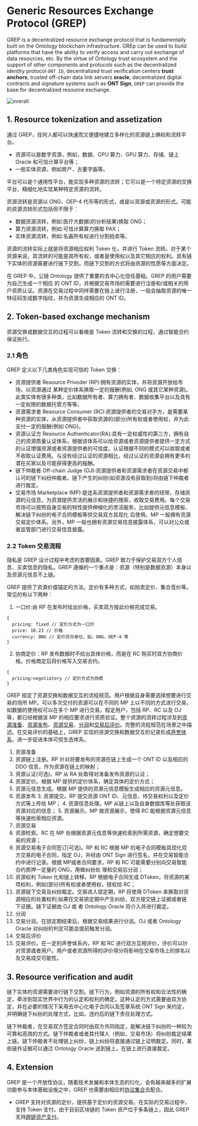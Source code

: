 # Generic Resources Exchange Protocol (GREP)

GREP is a decentralized resource exchange protocol that is fundamentally built on the Ontology blockchain infrastructure. GREp can be used to build platforms that have the ability to verify access and carry out exchange of data resources, etc. By the virtue of Ontology trust ecosystem and the support of other components and protocols such as the decentralized identity protocol `ONT ID`, decentralized trust verification centers **trust anchors**, trusted off-chain data link servers **oracle**, decentralized digital contracts and signature systems such as **ONT Sign**, `GREP` can provide the base for decentralized resource exchange.

![overall](../res/overall.png)

## 1. Resource tokenization and assetization

通过 GREP，任何人都可以快速而又便捷地建立多样化的资源链上确权和流转平台。

- 资源可以是数字资源，例如，数据、CPU 算力、GPU 算力、存储、链上 Oracle 和可信计算平台等；
- 一些实体资源，例如房产、古董字画等。

平台可以是个通用性平台，能实现多种资源的流转；它可以是一个特定资源的交换平台，精细化地实现某种特定资源的流转。

资源流转是资源以 ONG、OEP-4 代币等的形式，或是以资源或资源的形式。可能的资源流转形式包括但不限于：

- 数据资源流转，例如:医疗大数据(的分析结果)换取 ONG；
- 算力资源流转，例如:可信计算算力换取 PAX；
- 实体资源流转，例如:名画所有权进行分割拍卖等。

资源的流转实际上就是将资源相应权利 Token 化，并进行 Token 流转。对于某个资源来说，其流转的可能是其所有权，或者是使用权以及其它相应的权利。具有链下实体的资源需要进行链下交割，而链下交割的方式将由资源的性质等方面决定。

在 GREP 中，公链 Ontology 提供了重要的去中心化信任基础。GREP 的用户需要为自己生成一个相应 的 ONT ID，并根据交易市场的需要进行注册和/或相关的用户资质认证。资源在交易过程中同样需要在链上进行注册，一般会抽取资源的唯一特征码生成数字指纹，并为资源生成相应的 ONT ID。

## 2. Token-based exchange mechanism

资源交换或数据交互的过程可以看做是 Token 流转和交换的过程，通过智能合约保证执行。 

### 2.1 角色

GREP 定义以下几类角色实现可信的 Token 交换：

- 资源提供者 Resource Privoder (RP):拥有资源的实体，并将资源开放给市场，以资源通过 某种定价体系换取一定的报酬(例如, ONG 或其它某种资源)。此类实体有很多种类，比如数据所有者、算力拥有者、数据收集平台以及具有一定权限的数据托管方等等。
- 资源需求者 Resource Consumer (RC):资源提供者的交易对手方，是需要某种资源的实体，从资源提供者中获取资源的(部分)所有权或者使用权，并为此支付一定的报酬(例如 ONG)。
- 资源认证方 Resource Authenticator(RA):具有一定权威性的第三方，拥有自己的资源质量认证体系，根据该体系可以给资源或者资源提供者提供一定方式的认证增强资源或者资源提供者的可信度。认证根据不同的模式可以收取或者不收取认证费用。与没有经过认证的资源相比，经过认证的资源会拥有更多的潜在买家以及可能获得更高的报酬。
- 链下仲裁者 Off-chain Judge (OJ):资源提供者和资源需求者在资源交易中都认可的链下纠纷仲裁者。链下产生的纠纷(如资源没有获取到)将由链下仲裁者进行裁定。
- 交易市场 Marketplace (MP):是连系资源提供者和资源需求者的纽带，存储资源的元信息，为资源提供灵活的展示和快捷的搜索，收取交易费用。每个交易市场可以按照自身交易的特性提供伸缩化的灵活服务，比如提供元信息模板、解决链下纠纷的电子合同模板等供交易双方具现化 后使用。MP 一般拥有资源交易定价体系。另外，MP 一般也拥有资源交易信息披露体系，可以对公众或者监管部门进行交易信息披露。

### 2.2 Token 交易流程

隐私是 GREP 设计过程中考虑的首要因素。GREP 致力于保护交易双方个人信息、买卖信息的隐私。GREP 遵循的一个重点是：资源（特别是数据资源）本身以及资源元信息不上链。

GREP 提供了资源价值锚定的方法。定价有多种方式，如拍卖定价、集合竞价等。常见的有以下两种：

1. 一口价:由 RP 在发布时给出价格，买卖双方按此价格完成交易。 
```
{
  pricing: fixed // 定价方式为一口价
  price: 10.23 // 价格
  currency: ONG // 定价货币单位，如，ONG、OEP-4 等
} 
```
2. 协商定价：RP 发布数据时不给出具体价格，而是在 RC 购买时双方协商价格。价格商定后将价格写入交易合约。
```
{
  pricing:negotiatory // 定价方式为协商
}
```

GREP 规定了资源交换和数据交互的流程规范。用户根据自身需要选择想要进行交易的场所 MP。可以多次交付的资源可以在不同的 MP 上以不同的方式进行交易，如数据的使用权可以在多个 MP 进行交易。假定用户，包括 RP、RC 以及 OJ 等，都已经根据该 MP 的相应要求进行资质验证。整个资源的流转过程涉及到[资源准备](../../business/scenarios/resource-preparation.md)、[资源发布](../../business/scenarios/resource-publish.md)、[资源交易](../../business/scenarios/resource-transaction.md)、[分润](../../business/scenarios/resource-incentive-share.md)和[交易后评价](../../business/scenarios/tx-evaluation.md)。完整的流程规范在场景之中描述。在交易评价的基础上，GREP 实现的资源交换和数据交互的记录形成[声誉体系](../resource-audit/reputation-score.md)，进一步促进本体可信生态体系。

1. 资源准备
  1. 资源链上注册。RP 针对将要发布的资源在链上生成一个 ONT ID 以及相应的 DDO 信息，作为资源在链上的映射；
  2. 资源认证(可选)。RP 从 RA 处取得对准备发布资源的认证；
  3. 资源定价。根据 MP 提供的定价体系，确定具体的定价方式；
  4. 资源元信息生成。根据 MP 提供的资源元信息模板生成相应的资源元信息。
2. 资源发布
   3. 资源提交。RP 提交资源 ONT ID、元信息、待交易权利以及定价方式等上传给 MP；
   4. 资源信息处理。MP 从链上以及自身数据库等处获取该资源对应的信息；
   5. 资源展示。MP 做资源展示，使得 RC 能根据资源元信息等快速检索相应资源。
3. 资源交易
  1. 资源检索。RC 在 MP 处根据资源元信息等快速检索到所需资源，确定想要交易的资源；
  2. 资源交易电子合同签订(可选)。RP 和 RC 根据 MP 的电子合同模板具现化双方交易的电子合同，指定 OJ，并经由 ONT Sign 进行签名，并在交易智能合约中进行记录。根据 MP或者合同要求，RP 和 RC 可能需要分别向交易智能合约质押一定量的 ONG，用做纠纷处 理和交易后分润；
  3. 资源权利 Token 化和链上转移。RP 根据电子合同生成 DToken，将资源的某项权利，例如(部分)所有权或者使用权，授权给 RC；
  4. 资源链下交易及纠纷裁定。交易进入锁定期，RP 将使用 DToken 来换取对资源相应的处置权利;如果在交易锁定期中产生纠纷，双方提交链上证据或者链下证据。链下证据由 OJ 或 者 Ontology Oracle 将介入并进行裁定。
4. 分润
  1. 交易分润。在锁定期结束后，根据交易结果进行分润。OJ 或者 Ontology Oracle 对纠纷的判定可能会提前触发分润。
5. 交易后评价
  1. 交易评价。在一定的声誉体系内，RP 和 RC 进行双方互相评价，评价可以针对资源或者用户。用户或者资源所得的评价得分将影响在交易市场上的排名以及交易成交可能性。

## 3. Resource verification and audit

链下实体的资源需要进行链下交割。链下行为，例如资源的所有权和合法性的确定，牵涉到现实世界中行为的认定和权利的确定。这种认定的方式需要由双方协定，并在必要的情况下采用去中心化电子合同以及签章系统 ONT Sign 来约定，并明确链下纠纷的处理方式，比如，违约后的链下责任处理方式。

链下仲裁者，在交易双方签定合同时由双方共同指定，是解决链下纠纷的一种较为可靠和高效的方式。链下仲裁者或者其代理人（例如，交易市场）将纠纷裁定结果上链。链下仲裁者不处理链上纠纷，链上纠纷将直接通过链上证明裁定。同时，某些链外证据可以通过 Ontology Oracle 送到链上，在链上进行直接裁定。

## 4. Extension

GREP 是一个开放性协议，随着技术发展和本体生态的衍化，会有越来越多的扩展功能参与本体基础设施之中，GREP 也需要由相应的[协议集合](../extensions/README.md)去配合。

- GREP 支持对资源的定价，提供基于定价的资源交易。在实际的交易过程中，支持 Token 支付。由于目前区块链的 Token 资产位于多条链上，因此 GREP 支持[跨链资产支付](../extensions/cross-chain/README.md)。
